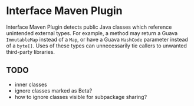 Interface Maven Plugin
======================

Interface Maven Plugin detects public Java classes which reference unintended
external types.  For example, a method may return a Guava `ImmutableMap` instead
of a `Map`, or have a Guava `HashCode` parameter instead of a `byte[]`.  Uses of
these types can unnecessarily tie callers to unwanted third-party libraries.

TODO
----

* inner classes
* ignore classes marked as Beta?
* how to ignore classes visible for subpackage sharing?
